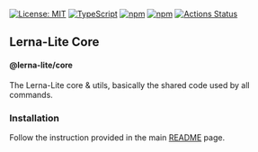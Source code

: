 [![License: MIT](https://img.shields.io/badge/License-MIT-yellow.svg)](https://opensource.org/licenses/MIT)
[![TypeScript](https://img.shields.io/badge/%3C%2F%3E-TypeScript-%230074c1.svg)](http://www.typescriptlang.org/)
[![npm](https://img.shields.io/npm/v/@lerna-lite/core.svg?logo=npm&logoColor=fff&label=npm&color=limegreen)](https://www.npmjs.com/package/@lerna-lite/core)
[![npm](https://img.shields.io/npm/dy/@lerna-lite/core?color=forest)](https://www.npmjs.com/package/@lerna-lite/core)
[![Actions Status](https://github.com/ghiscoding/lerna-lite/workflows/CI%20Build/badge.svg)](https://github.com/ghiscoding/lerna-lite/actions)

## Lerna-Lite Core
#### @lerna-lite/core

The Lerna-Lite core & utils, basically the shared code used by all commands.

### Installation
Follow the instruction provided in the main [README](https://github.com/ghiscoding/lerna-lite#installation) page.
